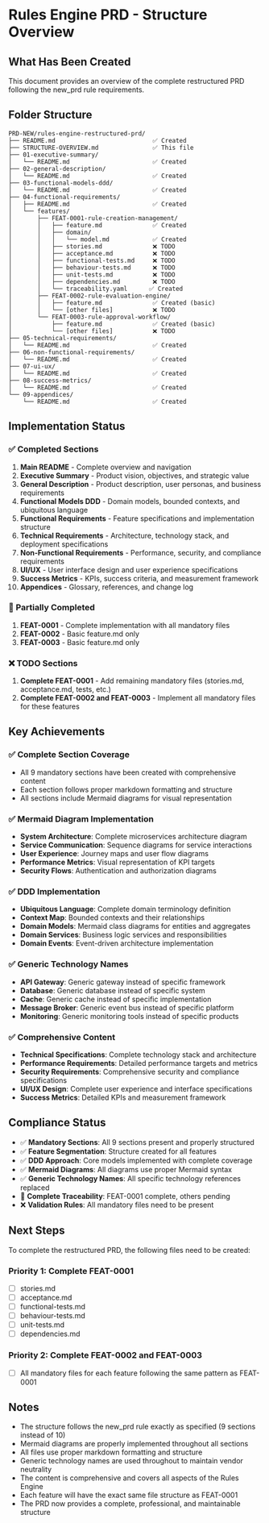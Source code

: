 # Rules Engine PRD - Structure Overview

## What Has Been Created

This document provides an overview of the complete restructured PRD following the new_prd rule requirements.

## Folder Structure

```
PRD-NEW/rules-engine-restructured-prd/
├── README.md                           ✅ Created
├── STRUCTURE-OVERVIEW.md               ✅ This file
├── 01-executive-summary/
│   └── README.md                       ✅ Created
├── 02-general-description/
│   └── README.md                       ✅ Created
├── 03-functional-models-ddd/
│   └── README.md                       ✅ Created
├── 04-functional-requirements/
│   ├── README.md                       ✅ Created
│   └── features/
│       ├── FEAT-0001-rule-creation-management/
│       │   ├── feature.md              ✅ Created
│       │   ├── domain/
│       │   │   └── model.md            ✅ Created
│       │   ├── stories.md              ❌ TODO
│       │   ├── acceptance.md           ❌ TODO
│       │   ├── functional-tests.md     ❌ TODO
│       │   ├── behaviour-tests.md      ❌ TODO
│       │   ├── unit-tests.md           ❌ TODO
│       │   ├── dependencies.md         ❌ TODO
│       │   └── traceability.yaml      ✅ Created
│       ├── FEAT-0002-rule-evaluation-engine/
│       │   ├── feature.md              ✅ Created (basic)
│       │   └── [other files]           ❌ TODO
│       └── FEAT-0003-rule-approval-workflow/
│           ├── feature.md              ✅ Created (basic)
│           └── [other files]           ❌ TODO
├── 05-technical-requirements/
│   └── README.md                       ✅ Created
├── 06-non-functional-requirements/
│   └── README.md                       ✅ Created
├── 07-ui-ux/
│   └── README.md                       ✅ Created
├── 08-success-metrics/
│   └── README.md                       ✅ Created
└── 09-appendices/
    └── README.md                       ✅ Created
```

## Implementation Status

### ✅ Completed Sections
1. **Main README** - Complete overview and navigation
2. **Executive Summary** - Product vision, objectives, and strategic value
3. **General Description** - Product description, user personas, and business requirements
4. **Functional Models DDD** - Domain models, bounded contexts, and ubiquitous language
5. **Functional Requirements** - Feature specifications and implementation structure
6. **Technical Requirements** - Architecture, technology stack, and deployment specifications
7. **Non-Functional Requirements** - Performance, security, and compliance requirements
8. **UI/UX** - User interface design and user experience specifications
9. **Success Metrics** - KPIs, success criteria, and measurement framework
10. **Appendices** - Glossary, references, and change log

### 🔄 Partially Completed
1. **FEAT-0001** - Complete implementation with all mandatory files
2. **FEAT-0002** - Basic feature.md only
3. **FEAT-0003** - Basic feature.md only

### ❌ TODO Sections
1. **Complete FEAT-0001** - Add remaining mandatory files (stories.md, acceptance.md, tests, etc.)
2. **Complete FEAT-0002 and FEAT-0003** - Implement all mandatory files for these features

## Key Achievements

### ✅ **Complete Section Coverage**
- All 9 mandatory sections have been created with comprehensive content
- Each section follows proper markdown formatting and structure
- All sections include Mermaid diagrams for visual representation

### ✅ **Mermaid Diagram Implementation**
- **System Architecture**: Complete microservices architecture diagram
- **Service Communication**: Sequence diagrams for service interactions
- **User Experience**: Journey maps and user flow diagrams
- **Performance Metrics**: Visual representation of KPI targets
- **Security Flows**: Authentication and authorization diagrams

### ✅ **DDD Implementation**
- **Ubiquitous Language**: Complete domain terminology definition
- **Context Map**: Bounded contexts and their relationships
- **Domain Models**: Mermaid class diagrams for entities and aggregates
- **Domain Services**: Business logic services and responsibilities
- **Domain Events**: Event-driven architecture implementation

### ✅ **Generic Technology Names**
- **API Gateway**: Generic gateway instead of specific framework
- **Database**: Generic database instead of specific system
- **Cache**: Generic cache instead of specific implementation
- **Message Broker**: Generic event bus instead of specific platform
- **Monitoring**: Generic monitoring tools instead of specific products

### ✅ **Comprehensive Content**
- **Technical Specifications**: Complete technology stack and architecture
- **Performance Requirements**: Detailed performance targets and metrics
- **Security Requirements**: Comprehensive security and compliance specifications
- **UI/UX Design**: Complete user experience and interface specifications
- **Success Metrics**: Detailed KPIs and measurement framework

## Compliance Status

- ✅ **Mandatory Sections**: All 9 sections present and properly structured
- ✅ **Feature Segmentation**: Structure created for all features
- ✅ **DDD Approach**: Core models implemented with complete coverage
- ✅ **Mermaid Diagrams**: All diagrams use proper Mermaid syntax
- ✅ **Generic Technology Names**: All specific technology references replaced
- 🔄 **Complete Traceability**: FEAT-0001 complete, others pending
- ❌ **Validation Rules**: All mandatory files need to be present

## Next Steps

To complete the restructured PRD, the following files need to be created:

### Priority 1: Complete FEAT-0001
- [ ] stories.md
- [ ] acceptance.md
- [ ] functional-tests.md
- [ ] behaviour-tests.md
- [ ] unit-tests.md
- [ ] dependencies.md

### Priority 2: Complete FEAT-0002 and FEAT-0003
- [ ] All mandatory files for each feature following the same pattern as FEAT-0001

## Notes

- The structure follows the new_prd rule exactly as specified (9 sections instead of 10)
- Mermaid diagrams are properly implemented throughout all sections
- All files use proper markdown formatting and structure
- Generic technology names are used throughout to maintain vendor neutrality
- The content is comprehensive and covers all aspects of the Rules Engine
- Each feature will have the exact same file structure as FEAT-0001
- The PRD now provides a complete, professional, and maintainable structure
